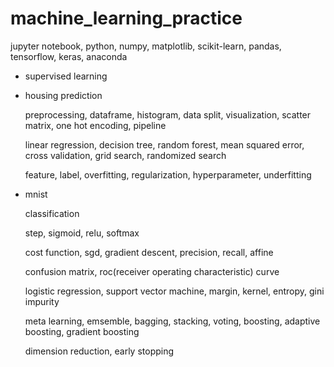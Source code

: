 # machine_learning_practice

jupyter notebook, python, numpy, matplotlib, scikit-learn, pandas, tensorflow, keras, anaconda

- supervised learning

- housing prediction

  preprocessing, dataframe, histogram, data split, visualization, scatter matrix, one hot encoding, pipeline

  linear regression, decision tree, random forest, mean squared error, cross validation, grid search, randomized search

  feature, label, overfitting, regularization, hyperparameter, underfitting

- mnist

  classification

  step, sigmoid, relu, softmax

  cost function, sgd, gradient descent, precision, recall, affine

  confusion matrix, roc(receiver operating characteristic) curve

  logistic regression, support vector machine, margin, kernel, entropy, gini impurity

  meta learning, emsemble, bagging, stacking, voting, boosting, adaptive boosting, gradient boosting

  dimension reduction, early stopping
